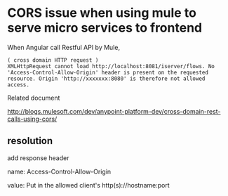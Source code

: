 # CORS issue when using mule to serve micro services to frontend


When Angular call Restful API by Mule,

```
( cross domain HTTP request )
XMLHttpRequest cannot load http://localhost:8081/iserver/flows. No 'Access-Control-Allow-Origin' header is present on the requested resource. Origin 'http://xxxxxxx:8080' is therefore not allowed access.
```

Related document

http://blogs.mulesoft.com/dev/anypoint-platform-dev/cross-domain-rest-calls-using-cors/

## resolution
add response header

name: Access-Control-Allow-Origin

value: Put in the allowed client's http(s)://hostname:port
